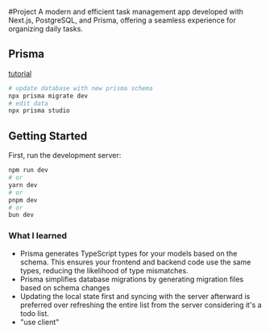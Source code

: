 #Project
A modern and efficient task management app developed with Next.js, PostgreSQL, and Prisma, offering a seamless experience for organizing daily tasks.

## Prisma

[tutorial](https://dev.to/skipperhoa/how-to-build-a-crud-app-with-nextjs-and-prisma-postgresql-4l79)

```bash
# update database with new prisma schema
npx prisma migrate dev
# edit data
npx prisma studio
```

## Getting Started

First, run the development server:

```bash
npm run dev
# or
yarn dev
# or
pnpm dev
# or
bun dev
```

### What I learned

- Prisma generates TypeScript types for your models based on the schema. This ensures your frontend and backend code use the same types, reducing the likelihood of type mismatches.
- Prisma simplifies database migrations by generating migration files based on schema changes
- Updating the local state first and syncing with the server afterward is preferred over refreshing the entire list from the server considering it's a todo list.
- "use client"
